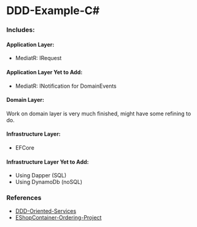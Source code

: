 # DDD-Example-C#
### Includes:
#### Application Layer:
- MediatR: IRequest
#### Application Layer Yet to Add:
- MediatR: INotification for DomainEvents

#### Domain Layer:
Work on domain layer is very much finished, might have some refining to do.

#### Infrastructure Layer:
- EFCore
#### Infrastructure Layer Yet to Add:
- Using Dapper (SQL)
- Using DynamoDb (noSQL)

### References
- [DDD-Oriented-Services](https://docs.microsoft.com/en-us/dotnet/standard/microservices-architecture/microservice-ddd-cqrs-patterns/ddd-oriented-microservice)
- [EShopContainer-Ordering-Project](https://github.com/dotnet-architecture/eShopOnContainers)